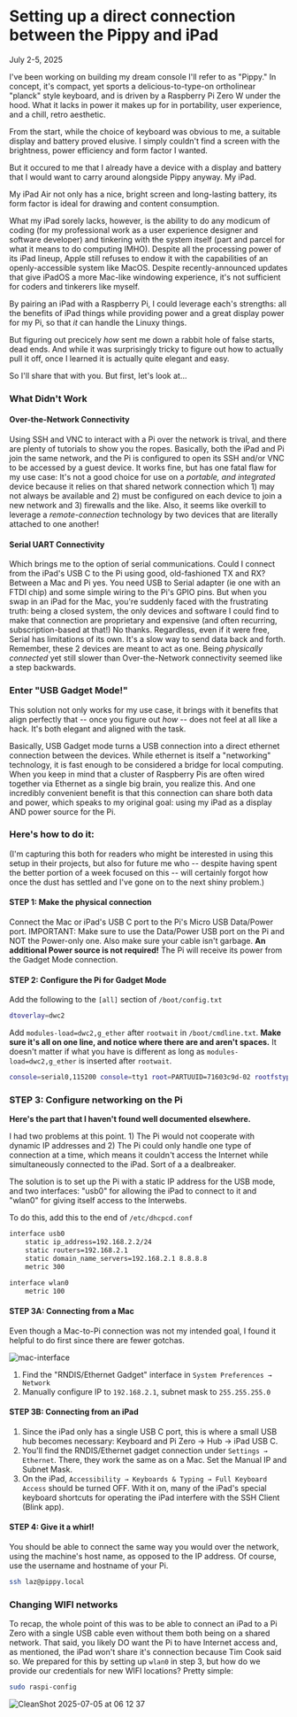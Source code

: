 # Setting up a direct connection between the Pippy and iPad

July 2-5, 2025

I've been working on building my dream console I'll refer to as "Pippy." In concept, it's compact, yet sports a delicious-to-type-on ortholinear "planck" style keyboard, and is driven by a Raspberry Pi Zero W under the hood. What it lacks in power it makes up for in portability, user experience, and a chill, retro aesthetic.

From the start, while the choice of keyboard was obvious to me, a suitable display and battery proved elusive. I simply couldn't find a screen with the brightness, power efficiency and form factor I wanted.

But it occured to me that I already have a device with a display and battery that I would want to carry around alongside Pippy anyway. My iPad.

My iPad Air not only has a nice, bright screen and long-lasting battery, its form factor is ideal for drawing and content consumption.

What my iPad sorely lacks, however, is the ability to do any modicum of coding (for my professional work as a user experience designer and software developer) and tinkering with the system itself (part and parcel for what it means to do computing IMHO). Despite all the processing power of its iPad lineup, Apple still refuses to endow it with the capabilities of an openly-accessible system like MacOS. Despite recently-announced updates that give iPadOS a more Mac-like windowing experience, it's not sufficient for coders and tinkerers like myself.

By pairing an iPad with a Raspberry Pi, I could leverage each's strengths: all the benefits of iPad things while providing power and a great display power for my Pi, so that _it_ can handle the Linuxy things.

But figuring out precicely _how_ sent me down a rabbit hole of false starts, dead ends. And while it was surprisingly tricky to figure out how to actually pull it off, once I learned it is actually quite elegant and easy.

So I'll share that with you. But first, let's look at…

### What Didn't Work

#### Over-the-Network Connectivity

Using SSH and VNC to interact with a Pi over the network is trival, and there are plenty of tutorials to show you the ropes. Basically, both the iPad and Pi join the same network, and the Pi is configured to open its SSH and/or VNC to be accessed by a guest device. It works fine, but has one fatal flaw for my use case: It's not a good choice for use on a _portable, and integrated_ device because it relies on that shared network connection which 1) may not always be available and 2) must be configured on each device to join a new network and 3) firewalls and the like. Also, it seems like overkill to leverage a _remote-connection_ technology by two devices that are literally attached to one another!

#### Serial UART Connectivity

Which brings me to the option of serial communications. Could I connect from the iPad's USB C to the Pi using good, old-fashioned TX and RX? Between a Mac and Pi yes. You need USB to Serial adapter (ie one with an FTDI chip) and some simple wiring to the Pi's GPIO pins. But when you swap in an iPad for the Mac, you're suddenly faced with the frustrating truth: being a closed system, the only devices and software I could find to make that connection are proprietary and expensive (and often recurring, subscription-based at that!) No thanks. Regardless, even if it were free, Serial has limitations of its own. It's a slow way to send data back and forth. Remember, these 2 devices are meant to act as one. Being _physically connected_ yet still slower than Over-the-Network connectivity seemed like a step backwards.

### Enter "USB Gadget Mode!"

This solution not only works for my use case, it brings with it benefits that align perfectly that -- once you figure out _how_ -- does not feel at all like a hack. It's both elegant and aligned with the task.

Basically, USB Gadget mode turns a USB connection into a direct ethernet connection between the devices. While ethernet is itself a "networking" technology, it is fast enough to be considered a bridge for local computing. When you keep in mind that a cluster of Raspberry Pis are often wired together via Ethernet as a single big brain, you realize this. And one incredibly convenient benefit is that this connection can share both data and power, which speaks to my original goal: using my iPad as a display AND power source for the Pi.

### Here's how to do it:

(I'm capturing this both for readers who might be interested in using this setup in their projects, but also for future me who -- despite having spent the better portion of a week focused on this -- will certainly forgot how once the dust has settled and I've gone on to the next shiny problem.)

#### STEP 1: Make the physical connection

Connect the Mac or iPad's USB C port to the Pi's Micro USB Data/Power port. IMPORTANT: Make sure to use the Data/Power USB port on the Pi and NOT the Power-only one. Also make sure your cable isn't garbage. **An additional Power source is not required!** The Pi will receive its power from the Gadget Mode connection.

#### STEP 2: Configure the Pi for Gadget Mode

Add the following to the `[all]` section of `/boot/config.txt`

```sh
dtoverlay=dwc2
```

Add `modules-load=dwc2,g_ether` after `rootwait` in `/boot/cmdline.txt`. **Make sure it's all on one line, and notice where there are and aren't spaces.** It doesn't matter if what you have is different as long as `modules-load=dwc2,g_ether` is inserted after `rootwait`.

```sh
console=serial0,115200 console=tty1 root=PARTUUID=71603c9d-02 rootfstype=ext4 fsck.repair=yes rootwait modules-load=dwc2,g_ether quiet splash plymouth.ignore-serial-consoles cfg80211.ieee80211_regdom=US
```

### STEP 3: Configure networking on the Pi

**Here's the part that I haven't found well documented elsewhere.**

I had two problems at this point. 1) The Pi would not cooperate with dynamic IP addresses and 2) The Pi could only handle one type of connection at a time, which means it couldn't access the Internet while simultaneously connected to the iPad. Sort of a a dealbreaker.

The solution is to set up the Pi with a static IP address for the USB mode, and two interfaces: "usb0" for allowing the iPad to connect to it and "wlan0" for giving itself access to the Interwebs.

To do this, add this to the end of `/etc/dhcpcd.conf`

```sh
interface usb0
    static ip_address=192.168.2.2/24
    static routers=192.168.2.1
    static domain_name_servers=192.168.2.1 8.8.8.8
    metric 300

interface wlan0
    metric 100
```

#### STEP 3A: Connecting from a Mac

Even though a Mac-to-Pi connection was not my intended goal, I found it helpful to do first since there are fewer gotchas.

![mac-interface](https://github.com/user-attachments/assets/799bfada-4074-401c-9f54-89f6f92c17b5)

1. Find the "RNDIS/Ethernet Gadget" interface in `System Preferences → Network`
2. Manually configure IP to `192.168.2.1`, subnet mask to `255.255.255.0`

#### STEP 3B: Connecting from an iPad

1. Since the iPad only has a single USB C port, this is where a small USB hub becomes necessary: Keyboard and Pi Zero → Hub → iPad USB C.
2. You'll find the RNDIS/Ethernet gadget connection under `Settings → Ethernet`. There, they work the same as on a Mac. Set the Manual IP and Subnet Mask.
3. On the iPad, `Accessibility → Keyboards & Typing → Full Keyboard Access` should be turned OFF. With it on, many of the iPad's special keyboard shortcuts for operating the iPad interfere with the SSH Client (Blink app).

#### STEP 4: Give it a whirl!

You should be able to connect the same way you would over the network, using the machine's host name, as opposed to the IP address. Of course, use the username and hostname of your Pi.

```sh
ssh laz@pippy.local
```

### Changing WIFI networks

To recap, the whole point of this was to be able to connect an iPad to a Pi Zero with a single USB cable even without them both being on a shared network. That said, you likely DO want the Pi to have Internet access and, as mentioned, the iPad won't share it's connection because Tim Cook said so. We prepared for this by setting up `wlan0` in step 3, but how do we provide our credentials for new WIFI locations? Pretty simple:

```sh
sudo raspi-config
```

![CleanShot 2025-07-05 at 06 12 37](https://github.com/user-attachments/assets/89d7454d-fa0d-4386-8845-e091721da62b)
